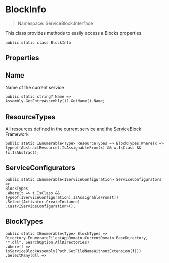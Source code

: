 BlockInfo
======
> Namespace: ServiceBlock.Interface

This class provides methods to easily access a Blocks properties.

```
public static class BlockInfo
```

## Properties

Name
------
Name of the current service

```
public static string? Name => Assembly.GetEntryAssembly()?.GetName().Name;
```


ResourceTypes
------
All resources defined in the current service and the ServiceBlock Framework

```
public static IEnumerable<Type> ResourceTypes => BlockTypes.Where(x => typeof(AbstractResource).IsAssignableFrom(x) && x.IsClass && !x.IsAbstract);
```


ServiceConfigurators
------


```
public static IEnumerable<IServiceConfiguration> ServiceConfigurators =>
BlockTypes
.Where(t => t.IsClass && typeof(IServiceConfiguration).IsAssignableFrom(t))
.Select(Activator.CreateInstance)
.Cast<IServiceConfiguration>();
```


BlockTypes
------


```
public static IEnumerable<Type> BlockTypes =>
Directory.EnumerateFiles(AppDomain.CurrentDomain.BaseDirectory, "*.dll", SearchOption.AllDirectories)
.Where(f => isServiceBlockAssembly(Path.GetFileNameWithoutExtension(f)))
.SelectMany(dll =>
```


